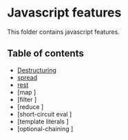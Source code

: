 # Javascript features

This folder contains javascript features.

## Table of contents
- [Destructuring](./destructuring.js)
- [spread ](./spread.js) 
- [rest ](./rest.js) 
- [map ]
- [filter ]
- [reduce ]
- [short-circuit eval ]
- [template literals ]
- [optional-chaining ]